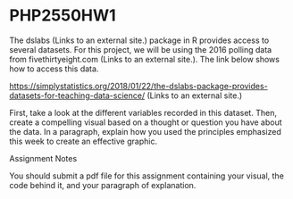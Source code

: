# PHP2550HW1
The dslabs (Links to an external site.) package in R provides access to several datasets. For this project, we will be using the 2016 polling data from fivethirtyeight.com (Links to an external site.). The link below shows how to access this data. 

https://simplystatistics.org/2018/01/22/the-dslabs-package-provides-datasets-for-teaching-data-science/ (Links to an external site.)

First, take a look at the different variables recorded in this dataset. Then, create a compelling visual based on a thought or question you have about the data. In a paragraph, explain how you used the principles emphasized this week to create an effective graphic.

Assignment Notes

You should submit a pdf file for this assignment containing your visual, the code behind it, and your paragraph of explanation. 

